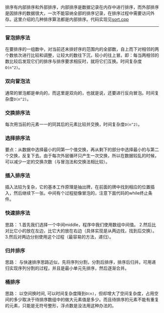 排序有内部排序和外部排序，内部排序是数据记录在内存中进行排序，而外部排序是因排序的数据很大，一次不能容纳全部的排序记录，在排序过程中需要访问外存。这里介绍的几种排序算法都是内部排序。代码实现见[sort.cpp](./sort.cpp)

---
### 冒泡排序法
在要排序的一组数中，对当前还未排好序的范围内的全部数，自上而下对相邻的两个数依次进行比较和调整，让较大的数往下沉，较小的往上冒。即：每当两相邻的数比较后发现它们的排序与排序要求相反时，就将它们互换。时间复杂度`O(n^2)`。

### 双向冒泡法
通常的冒泡都是单向的，而这里是双向的，也就是说，还要进行反向冒泡。时间复杂度`O(n^2)`。

### 交换排序法
每次用当前的元素一一的同其后的元素比较并交换，时间复杂度`O(n^2)`。

### 选择排序法
要点：从数据中选择最小的同第一个值交换，再从剩下的部分中选择最小的与第二个交换，反复下去。由于每次外层循环只产生一次交换，所以在数据较乱的时候，可以减少一定的交换次数（与冒泡法和交换法相比较）。

### 插入排序法
插入法较为复杂，它的基本工作原理是抽出牌，在前面的牌中找到相应的位置插入，然后继续下一张。中间有个过程挺像冒泡的，注意下面代码的while终止条件。

### 快速排序法
思路：
1.首先我们选择一个中间middle，程序中我们使用数组中间值。
2.然后比对比它小的放在左边，比它大的放在右边（具体实现是从两边找，找到后交换）。
3.然后对两边分别使用这个过程（最容易的方法，递归）。

### 归并排序
思路： 与快速排序思路近似，先将序列分割，分割后排序，排序后归并。可用递归实现序列分割的过程，并且是最小单元先排序，然后逐渐合并。

### 桶排序
思路： 以空间换时间, 可以时间复杂度降到`O(n)`，但却增大了空间复杂度，占用空间的多少取决于待排序数组中的做大元素值是多少。而且待排序的元素不能有重复的元素，只能是无符号整形，浮点数是没法用这种办法的。